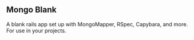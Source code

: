 ## Mongo Blank

A blank rails app set up with MongoMapper, RSpec, Capybara, and more. For use in your projects.